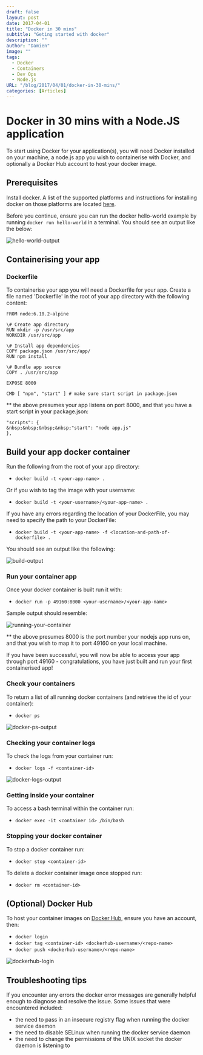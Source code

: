 ```yaml
---
draft: false
layout: post
date: 2017-04-01
title: "Docker in 30 mins"
subtitle: "Geting started with docker"
description: ""
author: "Damien"
image: ""
tags:
  - Docker
  - Containers
  - Dev Ops
  - Node.js
URL: "/blog/2017/04/01/docker-in-30-mins/"
categories: [Articles]
---
```


# Docker in 30 mins with a Node.JS application

To start using Docker for your application(s), you will need Docker installed on your machine, a node.js app you wish to containerise with Docker, and optionally a Docker Hub account to host your docker image.

## Prerequisites

Install docker. A list of the supported platforms and instructions for installing docker on those platforms are located [here](https://docs.docker.com/engine/installation/#supported-platforms).

Before you continue, ensure you can run the docker hello-world example by running `docker run hello-world` in a terminal. You should see an output like the below:

![hello-world-output][image-helloworld]

## Containerising your app

### Dockerfile

To containerise your app you will need a Dockerfile for your app. Create a file named 'Dockerfile' in the root of your app directory with the following content:

    FROM node:6.10.2-alpine

    \# Create app directory
    RUN mkdir -p /usr/src/app
    WORKDIR /usr/src/app

    \# Install app dependencies
    COPY package.json /usr/src/app/
    RUN npm install

    \# Bundle app source
    COPY . /usr/src/app

    EXPOSE 8000

    CMD [ "npm", "start" ] # make sure start script in package.json

\*\* the above presumes your app listens on port 8000, and that you have a start script in your package.json:

    "scripts": {
    &nbsp;&nbsp;&nbsp;&nbsp;"start": "node app.js"
    },

## Build your app docker container

Run the following from the root of your app directory:

- `docker build -t <your-app-name> .`

Or if you wish to tag the image with your username:

- `docker build -t <your-username>/<your-app-name> .`

If you have any errors regarding the location of your DockerFile, you may need to specify the path to your DockerFile:

- `docker build -t <your-app-name> -f <location-and-path-of-dockerfile> .`

You should see an output like the following:

![build-output][image-build]

### Run your container app

Once your docker container is built run it with:

- `docker run -p 49160:8000 <your-username>/<your-app-name>`

Sample output should resemble:

![running-your-container][image-run]

\*\* the above presumes 8000 is the port number your nodejs app runs on, and that you wish to map it to port 49160 on your local machine.

If you have been successful, you will now be able to access your app through port 49160 - congratulations, you have just built and run your first containerised app!

### Check your containers

To return a list of all running docker containers (and retrieve the id of your container):

- `docker ps`

![docker-ps-output][image-dockerps]

### Checking your container logs

To check the logs from your container run:

- `docker logs -f <container-id>`

![docker-logs-output][image-logs]

### Getting inside your container

To access a bash terminal within the container run:

- `docker exec -it <container id> /bin/bash`

### Stopping your docker container

To stop a docker container run:

- `docker stop <container-id>`

To delete a docker container image once stopped run:

- `docker rm <container-id>`

## (Optional) Docker Hub

To host your container images on [Docker Hub](https://hub.docker.com/), ensure you have an account, then:

- `docker login`
- `docker tag <container-id> <dockerhub-username>/<repo-name>`
- `docker push <dockerhub-username>/<repo-name>`

![dockerhub-login][image-dockerhub]

## Troubleshooting tips

If you encounter any errors the docker error messages are generally helpful enough to diagnose and resolve the issue. Some issues that were encountered included:

- the need to pass in an insecure registry flag when running the docker service daemon
- the need to disable SELinux when running the docker service daemon
- the need to change the permissions of the UNIX socket the docker daemon is listening to

[image-build]: /assets/images/hero-docker/hero-docker-build.png "docker build output"
[image-run]: /assets/images/hero-docker/hero-docker-run.png "docker run output"
[image-dockerps]: /assets/images/hero-docker/hero-docker-ps.png "docker ps output"
[image-logs]: /assets/images/hero-docker/hero-docker-logs.png "docker logs output"
[image-helloworld]: /assets/images/hero-docker/hero-docker-hw.png "docker helloworld output"
[image-dockerhub]: /assets/images/hero-docker/hero-docker-hub.png "docker hub terminal login"
